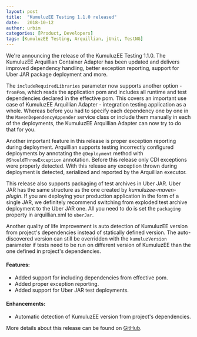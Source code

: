 ```yaml
---
layout: post
title:  "KumuluzEE Testing 1.1.0 released"
date:   2018-10-12
author: urbim
categories: [Product, Developers]
tags: [KumuluzEE Testing, Arquillian, jUnit, TestNG]
---
```


We're announcing the release of the KumuluzEE Testing 1.1.0. The KumuluzEE Arquillian Container Adapter has been updated
and delivers improved dependency handling, better exception reporting, support for Uber JAR package deployment and more.

<!--more-->

The `includeRequiredLibraries` parameter now supports another option - `fromPom`, which reads the application pom and
includes all runtime and test dependencies declared in the effective pom. This covers an important use case of KumuluzEE
Arquillian Adapter - integration testing application as a whole. Whereas before you had to specify each dependency one
by one in the `MavenDependencyAppender` service class or include them manually in each of the deployments, the KumuluzEE
Arquillian Adapter can now try to do that for you.

Another important feature in this release is proper exception reporting during deployment. Arquillian supports testing
incorrectly configured deployments by annotating the `@Deployment` method with `@ShouldThrowException` annotation.
Before this release only CDI exceptions were properly detected. With this release any exception thrown during deployment
is detected, serialized and reported by the Arquillian executor.

This release also supports packaging of test archives in Uber JAR. Uber JAR has the same structure as the one created
by _kumuluzee-maven-plugin_. If you are deploying your production application in the form of a single JAR, we definitely
recommend switching from exploded test archive deployment to the Uber JAR one. All you need to do is set the `packaging`
property in arquillian.xml to `uberJar`.

Another quality of life improvement is auto detection of KumuluzEE version from project's dependencies instead of
statically defined version. The auto-discovered version can still be overridden with the `kumuluzVersion` parameter if
tests need to be run on different version of KumuluzEE than the one defined in project's dependencies.

#### Features:

- Added support for including dependencies from effective pom.
- Added proper exception reporting.
- Added support for Uber JAR test deployments.

#### Enhancements:

- Automatic detection of KumuluzEE version from project's dependencies.


More details about this release can be found on
[GitHub](https://github.com/kumuluz/kumuluzee-testing/releases/tag/v1.1.0).
